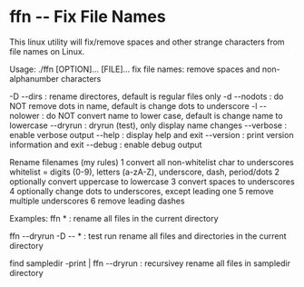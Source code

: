 ffn -- Fix File Names
=====================

This linux utility will fix/remove spaces and other strange characters from file
names on Linux.  



Usage: ./ffn [OPTION]... [FILE]...
 fix file names: remove spaces and non-alphanumber characters
 
 -D   --dirs      : rename directores, default is regular files only
 -d   --nodots    : do NOT remove dots in name, default is change dots to underscore
 -l   --nolower   : do NOT convert name to lower case, default is change name to lowercase
      --dryrun    : dryrun (test), only display name changes
      --verbose   : enable verbose output
      --help      : display help and exit
      --version   : print version information and exit
      --debug     : enable debug output
 
 Rename filenames (my rules)
   1 convert all non-whitelist char to underscores
       whitelist = digits (0-9), letters (a-zA-Z), underscore, dash, period/dots
   2 optionally convert uppercase to lowercase
   3 convert spaces to underscores
   4 optionally change dots to underscores, except leading one
   5 remove multiple underscores
   6 remove leading dashes
 
 Examples:
   ffn *
        : rename all files in the current directory
 
   ffn --dryrun -D -- *
        : test run rename all files and directories in the current directory
 
   find sampledir -print | ffn --dryrun 
        : recursivey rename all files in sampledir directory
 


